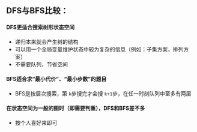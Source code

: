## DFS与BFS比较：

#### DFS更适合搜索树形状态空间

* 递归本来就会产生树的结构
* 可以用一个全局变量维护状态中较为复杂的信息（例如：子集方案，排列方案）
* 不需要队列，节省空间

#### BFS适合求“最小代价”、“最小步数”的题目

* BFS是按层次搜索，第 `k`步搜完才会搜 `k+1`步，在任一时刻队列中至多有两层

#### 在状态空间为一般的图时（即需要判重），DFS和BFS差不多

* 按个人喜好来即可

